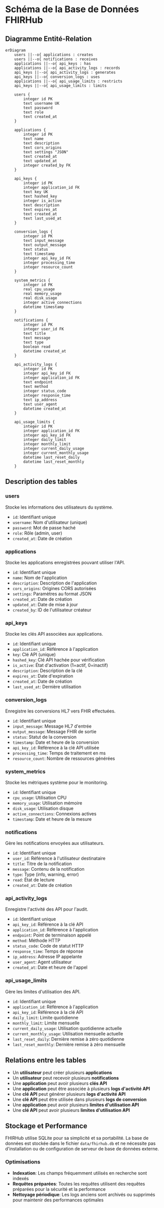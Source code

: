 # Schéma de la Base de Données FHIRHub

## Diagramme Entité-Relation

```mermaid
erDiagram
    users ||--o{ applications : creates
    users ||--o{ notifications : receives
    applications ||--o{ api_keys : has
    applications ||--o{ api_activity_logs : records
    api_keys ||--o{ api_activity_logs : generates
    api_keys ||--o{ conversion_logs : uses
    applications ||--o{ api_usage_limits : restricts
    api_keys ||--o{ api_usage_limits : limits

    users {
        integer id PK
        text username UK
        text password
        text role
        text created_at
    }
    
    applications {
        integer id PK
        text name
        text description
        text cors_origins
        text settings "JSON"
        text created_at
        text updated_at
        integer created_by FK
    }
    
    api_keys {
        integer id PK
        integer application_id FK
        text key UK
        text hashed_key
        integer is_active
        text description
        text expires_at
        text created_at
        text last_used_at
    }
    
    conversion_logs {
        integer id PK
        text input_message
        text output_message
        text status
        text timestamp
        integer api_key_id FK
        integer processing_time
        integer resource_count
    }
    
    system_metrics {
        integer id PK
        real cpu_usage
        real memory_usage
        real disk_usage
        integer active_connections
        datetime timestamp
    }
    
    notifications {
        integer id PK
        integer user_id FK
        text title
        text message
        text type
        boolean read
        datetime created_at
    }
    
    api_activity_logs {
        integer id PK
        integer api_key_id FK
        integer application_id FK
        text endpoint
        text method
        integer status_code
        integer response_time
        text ip_address
        text user_agent
        datetime created_at
    }
    
    api_usage_limits {
        integer id PK
        integer application_id FK
        integer api_key_id FK
        integer daily_limit
        integer monthly_limit
        integer current_daily_usage
        integer current_monthly_usage
        datetime last_reset_daily
        datetime last_reset_monthly
    }
```

## Description des tables

### users
Stocke les informations des utilisateurs du système.
- `id`: Identifiant unique
- `username`: Nom d'utilisateur (unique)
- `password`: Mot de passe haché
- `role`: Rôle (admin, user)
- `created_at`: Date de création

### applications
Stocke les applications enregistrées pouvant utiliser l'API.
- `id`: Identifiant unique
- `name`: Nom de l'application
- `description`: Description de l'application
- `cors_origins`: Origines CORS autorisées
- `settings`: Paramètres au format JSON
- `created_at`: Date de création
- `updated_at`: Date de mise à jour
- `created_by`: ID de l'utilisateur créateur

### api_keys
Stocke les clés API associées aux applications.
- `id`: Identifiant unique
- `application_id`: Référence à l'application
- `key`: Clé API (unique)
- `hashed_key`: Clé API hachée pour vérification
- `is_active`: État d'activation (1=actif, 0=inactif)
- `description`: Description de la clé
- `expires_at`: Date d'expiration
- `created_at`: Date de création
- `last_used_at`: Dernière utilisation

### conversion_logs
Enregistre les conversions HL7 vers FHIR effectuées.
- `id`: Identifiant unique
- `input_message`: Message HL7 d'entrée
- `output_message`: Message FHIR de sortie
- `status`: Statut de la conversion
- `timestamp`: Date et heure de la conversion
- `api_key_id`: Référence à la clé API utilisée
- `processing_time`: Temps de traitement en ms
- `resource_count`: Nombre de ressources générées

### system_metrics
Stocke les métriques système pour le monitoring.
- `id`: Identifiant unique
- `cpu_usage`: Utilisation CPU
- `memory_usage`: Utilisation mémoire
- `disk_usage`: Utilisation disque
- `active_connections`: Connexions actives
- `timestamp`: Date et heure de la mesure

### notifications
Gère les notifications envoyées aux utilisateurs.
- `id`: Identifiant unique
- `user_id`: Référence à l'utilisateur destinataire
- `title`: Titre de la notification
- `message`: Contenu de la notification
- `type`: Type (info, warning, error)
- `read`: État de lecture
- `created_at`: Date de création

### api_activity_logs
Enregistre l'activité des API pour l'audit.
- `id`: Identifiant unique
- `api_key_id`: Référence à la clé API
- `application_id`: Référence à l'application
- `endpoint`: Point de terminaison appelé
- `method`: Méthode HTTP
- `status_code`: Code de statut HTTP
- `response_time`: Temps de réponse
- `ip_address`: Adresse IP appelante
- `user_agent`: Agent utilisateur
- `created_at`: Date et heure de l'appel

### api_usage_limits
Gère les limites d'utilisation des API.
- `id`: Identifiant unique
- `application_id`: Référence à l'application
- `api_key_id`: Référence à la clé API
- `daily_limit`: Limite quotidienne
- `monthly_limit`: Limite mensuelle
- `current_daily_usage`: Utilisation quotidienne actuelle
- `current_monthly_usage`: Utilisation mensuelle actuelle
- `last_reset_daily`: Dernière remise à zéro quotidienne
- `last_reset_monthly`: Dernière remise à zéro mensuelle

## Relations entre les tables

- Un **utilisateur** peut créer plusieurs **applications**
- Un **utilisateur** peut recevoir plusieurs **notifications**
- Une **application** peut avoir plusieurs **clés API**
- Une **application** peut être associée à plusieurs **logs d'activité API**
- Une **clé API** peut générer plusieurs **logs d'activité API**
- Une **clé API** peut être utilisée dans plusieurs **logs de conversion**
- Une **application** peut avoir plusieurs **limites d'utilisation API**
- Une **clé API** peut avoir plusieurs **limites d'utilisation API**

## Stockage et Performance

FHIRHub utilise SQLite pour sa simplicité et sa portabilité. La base de données est stockée dans le fichier `data/fhirhub.db` et ne nécessite pas d'installation ou de configuration de serveur de base de données externe.

### Optimisations

- **Indexation**: Les champs fréquemment utilisés en recherche sont indexés
- **Requêtes préparées**: Toutes les requêtes utilisent des requêtes préparées pour la sécurité et la performance
- **Nettoyage périodique**: Les logs anciens sont archivés ou supprimés pour maintenir des performances optimales